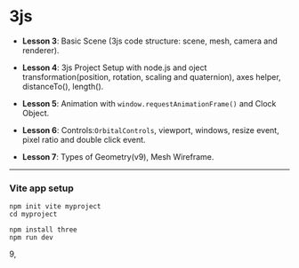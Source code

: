 # **3js**

- **Lesson 3**: Basic Scene (3js code structure: scene, mesh, camera and renderer).

- **Lesson 4**: 3js Project Setup with node.js and oject transformation(position, rotation, scaling and quaternion), axes helper, distanceTo(), length().

- **Lesson 5**: Animation with `window.requestAnimationFrame()` and Clock Object.

- **Lesson 6**: Controls:`OrbitalControls`, viewport, windows, resize event, pixel ratio and double click event.

- **Lesson 7**: Types of Geometry(v9), Mesh Wireframe. 



<hr>

### **Vite app setup**
```
npm init vite myproject
cd myproject

npm install three
npm run dev

```

9, 